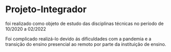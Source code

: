 # Projeto-Integrador
foi realizado como objeto de estudo das disciplinas técnicas no período de 10/2020 a 02/2022

Foi complicado realizá-lo devido ás dificuldades com a pandemia e a transição do ensino presencial ao remoto por parte da instituição de ensino. 

